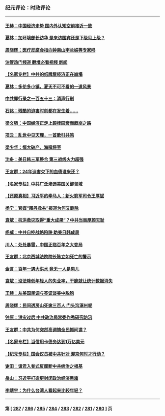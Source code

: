 ### 纪元评论：时政评论
---
#### [王赫：中国经济走势 国内外认知空前接近一致](../../pages/nsc1025/n14058434.md?08230330) 
#### [夏林：加环境部长访华 是来访国宾还是下级见上级？](../../pages/nsc1025/n14059009.md?08230330) 
#### [周晓辉：医疗反腐会指向钟南山李兰娟等专家吗](../../pages/nsc1025/n14058396.md?08230330) 
#### [油管热门频道 翻墙必看视频 新闻](ok?08230330)
#### [【名家专栏】中共的纸牌屋经济正在崩塌](../../pages/nsc1025/n14058346.md?08230330) 
#### [夏林：多伦多小镇，夏天不可不看的一道风景](../../pages/nsc1025/n14056165.md?08230330) 
#### [中共罪行录之一百五十三：消声行刑](../../pages/nsc1025/n14058066.md?08230330) 
#### [石铭：残酷的迫害时刻都在发生着……](../../pages/nsc1025/n14058030.md?08230330) 
#### [梁文韬：中国经济正走上碧桂园衰而趋崩之路](../../pages/nsc1025/n14058022.md?08230330) 
#### [项云：乱世中见天理，一首歌引共鸣](../../pages/nsc1025/n14057968.md?08230330) 
#### [梁少华：恒大破产，海啸将至](../../pages/nsc1025/n14057954.md?08230330) 
#### [沈舟：美日韩三军整合 第三战线火力超强](../../pages/nsc1025/n14057779.md?08230330) 
#### [王友群：24年迫害欠下的血债谁来还？](../../pages/nsc1025/n14057739.md?08230330) 
#### [【名家专栏】中共广泛渗透美国关键领域](../../pages/nsc1025/n14057486.md?08230330) 
#### [【还原真相】习近平的牵马人：新火箭军司令王厚斌](../../pages/nsc1025/n14057261.md?08230330) 
#### [杨宁：官媒“围丹救共”报道为何又删除](../../pages/nsc1025/n14057541.md?08230330) 
#### [袁斌：抗洪救灾取得“重大成果”？中共当局厚颜无耻](../../pages/nsc1025/n14057395.md?08230330) 
#### [杨威：中共自挖战略陷阱 助美日韩成局](../../pages/nsc1025/n14057265.md?08230330) 
#### [川人：处处暴雷，中国正临百年之大变局](../../pages/nsc1025/n14057250.md?08230330) 
#### [王友群：北京西城法院院长陈立如死亡的警示](../../pages/nsc1025/n14057225.md?08230330) 
#### [金言：百年一遇大洪水 竟无一人是男儿](../../pages/nsc1025/n14057023.md?08230330) 
#### [袁斌：没法降低年轻人的失业率，干脆就让统计数据消失](../../pages/nsc1025/n14056795.md?08230330) 
#### [王赫：从美国民调与签证谈美中脱钩](../../pages/nsc1025/n14056746.md?08230330) 
#### [周晓辉：民间透房山死逾三百人 门头沟涿州呢](../../pages/nsc1025/n14056471.md?08230330) 
#### [钟原：洪灾过后 中共政治局常委作秀研究防汛](../../pages/nsc1025/n14056226.md?08230330) 
#### [王友群：中共为何突然高调搞全民抓间谍？](../../pages/nsc1025/n14056155.md?08230330) 
#### [【名家专栏】当信用卡债务达到1万亿美元](../../pages/nsc1025/n14055879.md?08230330) 
#### [【纪元专栏】国会议员被中共针对 渥京何时才行动？](../../pages/nsc1025/n14055343.md?08230330) 
#### [谢田：请君入瓮式反腐断中共统治之根基](../../pages/nsc1025/n14055925.md?08230330) 
#### [岳山：习近平打造更封闭政治经济黑箱](../../pages/nsc1025/n14055641.md?08230330) 
#### [李靖宇：为什么台湾人看起来比较年轻？](../../pages/nsc1025/n14055857.md?08230330) 

---
#### 第 [ [287](./287.md?08230330) / [286](./286.md?08230330) / [285](./285.md?08230330) / [284](./284.md?08230330) / [283](./283.md?08230330) / [282](./282.md?08230330) / [281](./281.md?08230330) / [280](./280.md?08230330) ] 页
